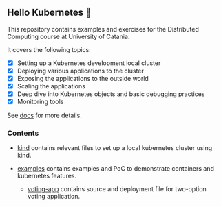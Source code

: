 ## Hello Kubernetes 👋

This repository contains examples and exercises for the Distributed Computing course at University of Catania. 

It covers the following topics:

- [x] Setting up a Kubernetes development local cluster
- [x] Deploying various applications to the cluster
- [x] Exposing the applications to the outside world
- [x] Scaling the applications
- [x] Deep dive into Kubernetes objects and basic debugging practices
- [x] Monitoring tools

See [docs](docs) for more details.

### Contents

- [kind](kind) contains relevant files to set up a local kubernetes cluster using kind.

- [examples](examples) contains examples and PoC to demonstrate containers and kubernetes features.
  - [voting-app](examples/voting-app) contains source and deployment file for two-option voting application.

